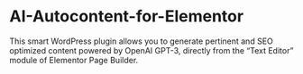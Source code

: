 # AI-Autocontent-for-Elementor
This smart WordPress plugin allows you to generate pertinent and SEO optimized content powered by OpenAI GPT-3, directly from the “Text Editor” module of Elementor Page Builder.
